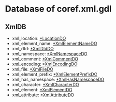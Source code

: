 # Database of coref.xml.gdl

## XmlDB

* xml_location: [*LocationDO](./schema/LocationDO.md)
* xml_element_name: [*XmlElementNameDO](./schema/XmlElementNameDO.md)
* xml_dtd: [*XmlDtdDO](./schema/XmlDtdDO.md)
* xml_namespace: [*XmlNamespaceDO](./schema/XmlNamespaceDO.md)
* xml_comment: [*XmlCommentDO](./schema/XmlCommentDO.md)
* xml_encoding: [*XmlEncodingDO](./schema/XmlEncodingDO.md)
* xml_file: [*XmlFileDO](./schema/XmlFileDO.md)
* xml_element_prefix: [*XmlElementPrefixDO](./schema/XmlElementPrefixDO.md)
* xml_has_namespace: [*XmlHasNamespaceDO](./schema/XmlHasNamespaceDO.md)
* xml_character: [*XmlCharacterDO](./schema/XmlCharacterDO.md)
* xml_element: [*XmlElementDO](./schema/XmlElementDO.md)
* xml_attribute: [*XmlAttributeDO](./schema/XmlAttributeDO.md)
